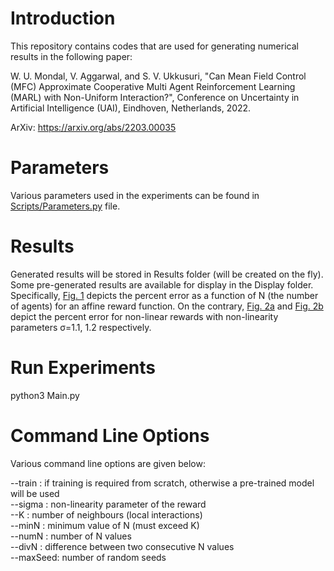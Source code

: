 # Introduction

This repository contains codes that are used for generating numerical results in the following paper: 

W. U. Mondal, V. Aggarwal, and S. V. Ukkusuri, "Can Mean Field Control (MFC) Approximate Cooperative Multi Agent 
Reinforcement Learning (MARL) with Non-Uniform Interaction?", Conference on Uncertainty in Artificial Intelligence (UAI),
 Eindhoven, Netherlands, 2022.
 
 ArXiv: https://arxiv.org/abs/2203.00035


# Parameters

Various parameters used in the experiments can be found in [Scripts/Parameters.py](https://github.com/washim-uddin-mondal/UAI2022/blob/main/Scripts/Parameters.py) file.

# Results

Generated results will be stored in Results folder (will be created on the fly).
Some pre-generated results are available for display in the Display folder. Specifically, 
[Fig. 1](https://github.com/washim-uddin-mondal/UAI2022/blob/main/Display/Fig1.png) depicts the percent error
as a function of N (the number of agents) for an affine reward function. On the contrary, 
[Fig. 2a](https://github.com/washim-uddin-mondal/UAI2022/blob/main/Display/Fig2a.png) and 
[Fig. 2b](https://github.com/washim-uddin-mondal/UAI2022/blob/main/Display/Fig2b.png) depict the 
percent error for non-linear rewards with non-linearity parameters σ=1.1, 1.2 respectively.

# Run Experiments

python3 Main.py


# Command Line Options

Various command line options are given below:

--train : if training is required from scratch, otherwise a pre-trained model will be used  
--sigma : non-linearity parameter of the reward  
--K : number of neighbours (local interactions)  
--minN : minimum value of N (must exceed K)  
--numN : number of N values  
--divN : difference between two consecutive N values  
--maxSeed: number of random seeds 
